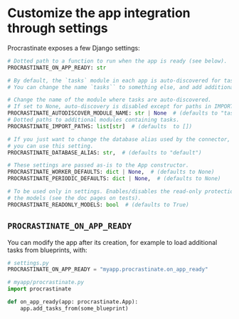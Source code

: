 # Customize the app integration through settings

Procrastinate exposes a few Django settings:

```python
# Dotted path to a function to run when the app is ready (see below).
PROCRASTINATE_ON_APP_READY: str

# By default, the `tasks` module in each app is auto-discovered for tasks.
# You can change the name `tasks`` to something else, and add additional paths.

# Change the name of the module where tasks are auto-discovered.
# If set to None, auto-discovery is disabled except for paths in IMPORT_PATHS.
PROCRASTINATE_AUTODISCOVER_MODULE_NAME: str | None  # (defaults to "tasks")
# Dotted paths to additional modules containing tasks.
PROCRASTINATE_IMPORT_PATHS: list[str]  # (defaults  to [])

# If you just want to change the database alias used by the connector,
# you can use this setting.
PROCRASTINATE_DATABASE_ALIAS: str,  # (defaults to "default")

# These settings are passed as-is to the App constructor.
PROCRASTINATE_WORKER_DEFAULTS: dict | None,  # (defaults to None)
PROCRASTINATE_PERIODIC_DEFAULTS: dict | None,  # (defaults to None)

# To be used only in settings. Enables/disables the read-only protection of
# the models (see the doc pages on tests).
PROCRASTINATE_READONLY_MODELS: bool  # (defaults to True)
```

## `PROCRASTINATE_ON_APP_READY`
You can modify the app after its creation, for example to load additional tasks from
blueprints, with:

```python
# settings.py
PROCRASTINATE_ON_APP_READY = "myapp.procrastinate.on_app_ready"
```
```python
# myapp/procrastinate.py
import procrastinate

def on_app_ready(app: procrastinate.App):
    app.add_tasks_from(some_blueprint)
```

